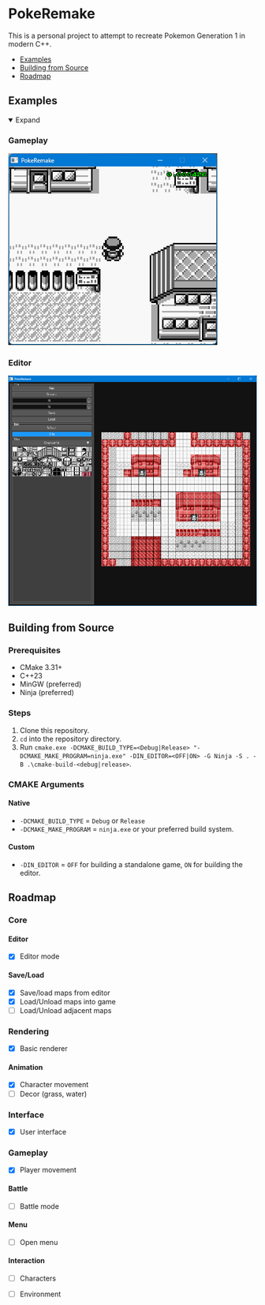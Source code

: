 # PokeRemake

This is a personal project to attempt to recreate Pokemon Generation 1 in modern C++.

- [Examples](#examples)
- [Building from Source](#building-from-source)
- [Roadmap](#roadmap)

## Examples

<details open>
<summary>Expand</summary>

### Gameplay
![](https://github.com/thomascswalker/PokeRemake/blob/1de26cb813598a3aeabb21c641f6eb65a9ce9205/Images/example.gif)

### Editor
![](https://github.com/thomascswalker/PokeRemake/blob/4bf07c20b49066302c21cde95010013bba877e9f/Images/Editor.png)

</details>

## Building from Source

### Prerequisites

- CMake 3.31+
- C++23
- MinGW (preferred)
- Ninja (preferred)

### Steps

1. Clone this repository.
2. `cd` into the repository directory.
3. Run `cmake.exe -DCMAKE_BUILD_TYPE=<Debug|Release> "-DCMAKE_MAKE_PROGRAM=ninja.exe" -DIN_EDITOR=<OFF|ON> -G Ninja -S . -B .\cmake-build-<debug|release>`.

### CMAKE Arguments

#### Native
- `-DCMAKE_BUILD_TYPE` = `Debug` or `Release`
- `-DCMAKE_MAKE_PROGRAM` = `ninja.exe` or your preferred build system.

#### Custom
- `-DIN_EDITOR` = `OFF` for building a standalone game, `ON` for building the editor.

## Roadmap

### Core

#### Editor
- [x] Editor mode

#### Save/Load
- [x] Save/load maps from editor
- [x] Load/Unload maps into game
- [ ] Load/Unload adjacent maps

### Rendering
- [x] Basic renderer

#### Animation
- [x] Character movement
- [ ] Decor (grass, water)

### Interface
- [x] User interface

### Gameplay
- [x] Player movement

#### Battle
- [ ] Battle mode

#### Menu
- [ ] Open menu

#### Interaction
- [ ] Characters
- [ ] Environment


